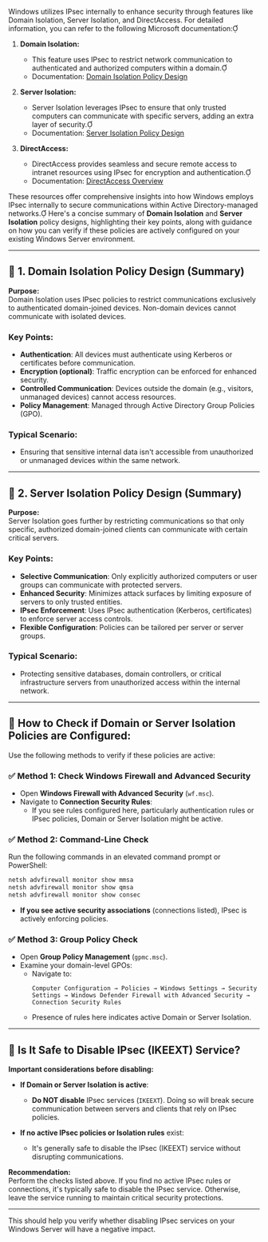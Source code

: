 ​Windows utilizes IPsec internally to enhance security through features like Domain Isolation, Server Isolation, and DirectAccess. For detailed information, you can refer to the following Microsoft documentation:

1. **Domain Isolation:**
   - This feature uses IPsec to restrict network communication to authenticated and authorized computers within a domain.
   - Documentation: [Domain Isolation Policy Design](https://learn.microsoft.com/en-us/previous-versions/windows/it-pro/windows-server-2012-r2-and-2012/jj721511(v=ws.11))

2. **Server Isolation:**
   - Server Isolation leverages IPsec to ensure that only trusted computers can communicate with specific servers, adding an extra layer of security.
   - Documentation: [Server Isolation Policy Design](https://learn.microsoft.com/en-us/previous-versions/windows/it-pro/windows-server-2012-r2-and-2012/jj721514(v=ws.11))

3. **DirectAccess:**
   - DirectAccess provides seamless and secure remote access to intranet resources using IPsec for encryption and authentication.
   - Documentation: [DirectAccess Overview](https://learn.microsoft.com/en-us/windows-server/remote/remote-access/directaccess/directaccess-overview)

These resources offer comprehensive insights into how Windows employs IPsec internally to secure communications within Active Directory-managed networks. 
Here's a concise summary of **Domain Isolation** and **Server Isolation** policy designs, highlighting their key points, along with guidance on how you can verify if these policies are actively configured on your existing Windows Server environment.

---

## 📌 **1. Domain Isolation Policy Design (Summary)**

**Purpose:**  
Domain Isolation uses IPsec policies to restrict communications exclusively to authenticated domain-joined devices. Non-domain devices cannot communicate with isolated devices.

### **Key Points:**
- **Authentication**: All devices must authenticate using Kerberos or certificates before communication.
- **Encryption (optional)**: Traffic encryption can be enforced for enhanced security.
- **Controlled Communication**: Devices outside the domain (e.g., visitors, unmanaged devices) cannot access resources.
- **Policy Management**: Managed through Active Directory Group Policies (GPO).

### **Typical Scenario:**
- Ensuring that sensitive internal data isn't accessible from unauthorized or unmanaged devices within the same network.

---

## 📌 **2. Server Isolation Policy Design (Summary)**

**Purpose:**  
Server Isolation goes further by restricting communications so that only specific, authorized domain-joined clients can communicate with certain critical servers.

### **Key Points:**
- **Selective Communication**: Only explicitly authorized computers or user groups can communicate with protected servers.
- **Enhanced Security**: Minimizes attack surfaces by limiting exposure of servers to only trusted entities.
- **IPsec Enforcement**: Uses IPsec authentication (Kerberos, certificates) to enforce server access controls.
- **Flexible Configuration**: Policies can be tailored per server or server groups.

### **Typical Scenario:**
- Protecting sensitive databases, domain controllers, or critical infrastructure servers from unauthorized access within the internal network.

---

## 📌 **How to Check if Domain or Server Isolation Policies are Configured:**

Use the following methods to verify if these policies are active:

### ✅ **Method 1: Check Windows Firewall and Advanced Security**

- Open **Windows Firewall with Advanced Security** (`wf.msc`).
- Navigate to **Connection Security Rules**:
  - If you see rules configured here, particularly authentication rules or IPsec policies, Domain or Server Isolation might be active.

### ✅ **Method 2: Command-Line Check**

Run the following commands in an elevated command prompt or PowerShell:

```cmd
netsh advfirewall monitor show mmsa
netsh advfirewall monitor show qmsa
netsh advfirewall monitor show consec
```

- **If you see active security associations** (connections listed), IPsec is actively enforcing policies.

### ✅ **Method 3: Group Policy Check**

- Open **Group Policy Management** (`gpmc.msc`).
- Examine your domain-level GPOs:
  - Navigate to: 
    ```
    Computer Configuration → Policies → Windows Settings → Security Settings → Windows Defender Firewall with Advanced Security → Connection Security Rules
    ```
  - Presence of rules here indicates active Domain or Server Isolation.

---

## 📌 **Is It Safe to Disable IPsec (IKEEXT) Service?**

**Important considerations before disabling:**

- **If Domain or Server Isolation is active**:
  - **Do NOT disable** IPsec services (`IKEEXT`). Doing so will break secure communication between servers and clients that rely on IPsec policies.

- **If no active IPsec policies or Isolation rules** exist:
  - It's generally safe to disable the IPsec (IKEEXT) service without disrupting communications.

**Recommendation:**  
Perform the checks listed above. If you find no active IPsec rules or connections, it's typically safe to disable the IPsec service. Otherwise, leave the service running to maintain critical security protections.

---

This should help you verify whether disabling IPsec services on your Windows Server will have a negative impact.
